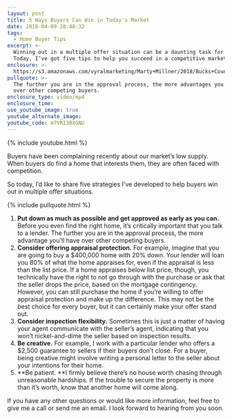 ```yaml
---
layout: post
title: 5 Ways Buyers Can Win in Today's Market
date: 2018-04-09 20:48:32
tags:
  - Home Buyer Tips
excerpt: >-
  Winning out in a multiple offer situation can be a daunting task for buyers.
  Today, I’ve got five tips to help you succeed in a competitive market.
enclosure: >-
  https://s3.amazonaws.com/vyralmarketing/Marty+Millner/2018/Bucks+County+Real+Estate+-+5+Tips+for+Buyers.mp4
pullquote: >-
  The further you are in the approval process, the more advantages you’ll have
  over other competing buyers.
enclosure_type: video/mp4
enclosure_time:
use_youtube_image: true
youtube_alternate_image:
youtube_code: m7VRI3BXGNU
---
```


{% include youtube.html %}

Buyers have been complaining recently about our market’s low supply. When buyers do find a home that interests them, they are often faced with competition.&nbsp;

So today, I’d like to share five strategies I’ve developed to help buyers win out in multiple offer situations.

{% include pullquote.html %}

1. **Put down as much as possible and get approved as early as you can.** Before you even find the right home, it’s critically important that you talk to a lender. The further you are in the approval process, the more advantage you’ll have over other competing buyers.
2. **Consider offering appraisal protection.** For example, imagine that you are going to buy a $400,000 home with 20% down. Your lender will loan you 80% of what the home appraises for, even if the appraisal is less than the list price. If a home appraises below list price, though, you technically have the right to not go through with the purchase or ask that the seller drops the price, based on the mortgage contingency. However, you can still purchase the home if you’re willing to offer appraisal protection and make up the difference. This may not be the best choice for every buyer, but it can certainly make your offer stand out.
3. **Consider inspection flexibility.** Sometimes this is just a matter of having your agent communicate with the seller’s agent, indicating that you won’t nickel-and-dime the seller based on inspection results.&nbsp;
4. **Be creative.** For example, I work with a particular lender who offers a $2,500 guarantee to sellers if their buyers don’t close. For a buyer, being creative might involve writing a personal letter to the seller about your intentions for their home.
5. **Be patient.&nbsp;**I firmly believe there’s no house worth chasing through unreasonable hardships. If the trouble to secure the property is more than it’s worth, know that another home will come along.&nbsp;

If you have any other questions or would like more information, feel free to give me a call or send me an email. I look forward to hearing from you soon.